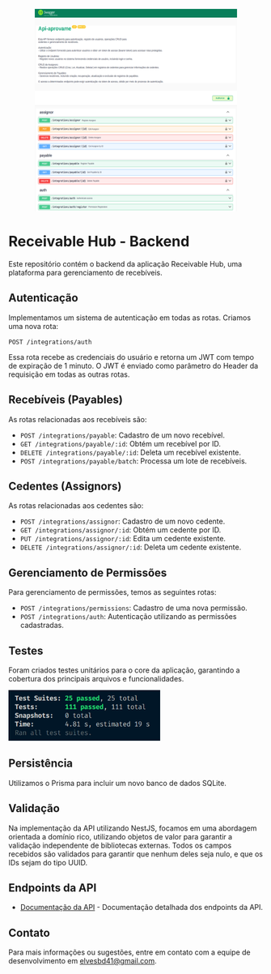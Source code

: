 <p align="center">
  <img src="./assets/swagger.png" alt="Documentação da api" width="400" height="400">
</p>

# Receivable Hub - Backend

Este repositório contém o backend da aplicação Receivable Hub, uma plataforma para gerenciamento de recebíveis.

## Autenticação

Implementamos um sistema de autenticação em todas as rotas. Criamos uma nova rota:

```shell
POST /integrations/auth
```

Essa rota recebe as credenciais do usuário e retorna um JWT com tempo de expiração de 1 minuto. O JWT é enviado como parâmetro do Header da requisição em todas as outras rotas.

## Recebíveis (Payables)

As rotas relacionadas aos recebíveis são:

- `POST /integrations/payable`: Cadastro de um novo recebível.
- `GET /integrations/payable/:id`: Obtém um recebível por ID.
- `DELETE /integrations/payable/:id`: Deleta um recebível existente.
- `POST /integrations/payable/batch`: Processa um lote de recebíveis.

## Cedentes (Assignors)

As rotas relacionadas aos cedentes são:

- `POST /integrations/assignor`: Cadastro de um novo cedente.
- `GET /integrations/assignor/:id`: Obtém um cedente por ID.
- `PUT /integrations/assignor/:id`: Edita um cedente existente.
- `DELETE /integrations/assignor/:id`: Deleta um cedente existente.

## Gerenciamento de Permissões

Para gerenciamento de permissões, temos as seguintes rotas:

- `POST /integrations/permissions`: Cadastro de uma nova permissão.
- `POST /integrations/auth`: Autenticação utilizando as permissões cadastradas.

## Testes

Foram criados testes unitários para o core da aplicação, garantindo a cobertura dos principais arquivos e funcionalidades.

<p align="start">
  <img src="./assets/tests.png" alt="Logo Bankme" width="300" height="100">
</p>

## Persistência

Utilizamos o Prisma para incluir um novo banco de dados SQLite.

## Validação

Na implementação da API utilizando NestJS, focamos em uma abordagem orientada a domínio rico, utilizando objetos de valor para garantir a validação independente de bibliotecas externas. Todos os campos recebidos são validados para garantir que nenhum deles seja nulo, e que os IDs sejam do tipo UUID.

## Endpoints da API

- [Documentação da API](http://localhost:3001/api/docs/v1) - Documentação detalhada dos endpoints da API.

## Contato

Para mais informações ou sugestões, entre em contato com a equipe de desenvolvimento em [elvesbd41@gmail.com](mailto:elvesbd41@gmail.com).
